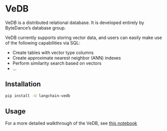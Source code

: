 # VeDB

VeDB is a distributed relational database.
It is developed entirely by ByteDance’s database group.

VeDB currently supports storing vector data, and users can easily make use of the following capabilities via SQL:

- Create tables with vector type columns
- Create approximate nearest neighbor (ANN) indexes
- Perform similarity search based on vectors
- ...

## Installation

```bash
pip install -U langchain-vedb
```

## Usage
For a more detailed walkthrough of the VeDB, see [this notebook](./VeDB.ipynb)